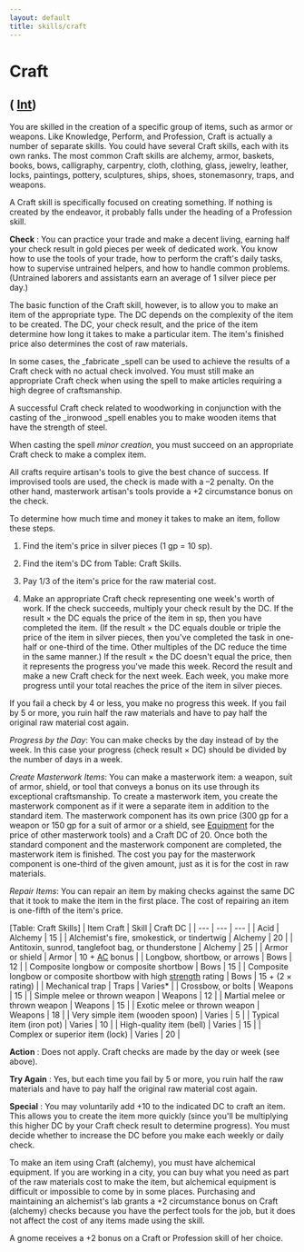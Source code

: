 ```yaml
---
layout: default
title: skills/craft
---
```

# Craft

## ( [Int](../gettingStarted#_intelligence))

You are skilled in the creation of a specific group of items, such as armor or weapons. Like Knowledge, Perform, and Profession, Craft is actually a number of separate skills. You could have several Craft skills, each with its own ranks. The most common Craft skills are alchemy, armor, baskets, books, bows, calligraphy, carpentry, cloth, clothing, glass, jewelry, leather, locks, paintings, pottery, sculptures, ships, shoes, stonemasonry, traps, and weapons.

A Craft skill is specifically focused on creating something. If nothing is created by the endeavor, it probably falls under the heading of a Profession skill.

**Check** : You can practice your trade and make a decent living, earning half your check result in gold pieces per week of dedicated work. You know how to use the tools of your trade, how to perform the craft's daily tasks, how to supervise untrained helpers, and how to handle common problems. (Untrained laborers and assistants earn an average of 1 silver piece per day.)

The basic function of the Craft skill, however, is to allow you to make an item of the appropriate type. The DC depends on the complexity of the item to be created. The DC, your check result, and the price of the item determine how long it takes to make a particular item. The item's finished price also determines the cost of raw materials.

In some cases, the _fabricate _spell can be used to achieve the results of a Craft check with no actual check involved. You must still make an appropriate Craft check when using the spell to make articles requiring a high degree of craftsmanship.

A successful Craft check related to woodworking in conjunction with the casting of the _ironwood _spell enables you to make wooden items that have the strength of steel.

When casting the spell _minor creation_, you must succeed on an appropriate Craft check to make a complex item.

All crafts require artisan's tools to give the best chance of success. If improvised tools are used, the check is made with a –2 penalty. On the other hand, masterwork artisan's tools provide a +2 circumstance bonus on the check.

To determine how much time and money it takes to make an item, follow these steps.

1. Find the item's price in silver pieces (1 gp = 10 sp).

2. Find the item's DC from Table: Craft Skills.

3. Pay 1/3 of the item's price for the raw material cost.

4. Make an appropriate Craft check representing one week's worth of work. If the check succeeds, multiply your check result by the DC. If the result × the DC equals the price of the item in sp, then you have completed the item. (If the result × the DC equals double or triple the price of the item in silver pieces, then you've completed the task in one-half or one-third of the time. Other multiples of the DC reduce the time in the same manner.) If the result × the DC doesn't equal the price, then it represents the progress you've made this week. Record the result and make a new Craft check for the next week. Each week, you make more progress until your total reaches the price of the item in silver pieces.

If you fail a check by 4 or less, you make no progress this week. If you fail by 5 or more, you ruin half the raw materials and have to pay half the original raw material cost again.

_Progress by the Day_: You can make checks by the day instead of by the week. In this case your progress (check result × DC) should be divided by the number of days in a week.

_Create Masterwork Items_: You can make a masterwork item: a weapon, suit of armor, shield, or tool that conveys a bonus on its use through its exceptional craftsmanship. To create a masterwork item, you create the masterwork component as if it were a separate item in addition to the standard item. The masterwork component has its own price (300 gp for a weapon or 150 gp for a suit of armor or a shield, see [Equipment](../equipment) for the price of other masterwork tools) and a Craft DC of 20. Once both the standard component and the masterwork component are completed, the masterwork item is finished. The cost you pay for the masterwork component is one-third of the given amount, just as it is for the cost in raw materials.

_Repair Items_: You can repair an item by making checks against the same DC that it took to make the item in the first place. The cost of repairing an item is one-fifth of the item's price.

[Table: Craft Skills]
| Item Craft | Skill | Craft DC |
| --- | --- | --- |
| Acid | Alchemy | 15 |
| Alchemist's fire, smokestick, or tindertwig | Alchemy | 20 |
| Antitoxin, sunrod, tanglefoot bag, or thunderstone | Alchemy | 25 |
| Armor or shield | Armor | 10 + [AC](../combat#_armor-class) bonus |
| Longbow, shortbow, or arrows | Bows | 12 |
| Composite longbow or composite shortbow | Bows | 15 |
| Composite longbow or composite shortbow with high [strength](../gettingStarted#_strength) rating | Bows | 15 + (2 × rating) |
| Mechanical trap | Traps | Varies\* |
| Crossbow, or bolts | Weapons | 15 |
| Simple melee or thrown weapon | Weapons | 12 |
| Martial melee or thrown weapon | Weapons | 15 |
| Exotic melee or thrown weapon | Weapons | 18 |
| Very simple item (wooden spoon) | Varies | 5 |
| Typical item (iron pot) | Varies | 10 |
| High-quality item (bell) | Varies | 15 |
| Complex or superior item (lock) | Varies | 20 |

**Action** : Does not apply. Craft checks are made by the day or week (see above).

**Try Again** : Yes, but each time you fail by 5 or more, you ruin half the raw materials and have to pay half the original raw material cost again.

**Special** : You may voluntarily add +10 to the indicated DC to craft an item. This allows you to create the item more quickly (since you'll be multiplying this higher DC by your Craft check result to determine progress). You must decide whether to increase the DC before you make each weekly or daily check.

To make an item using Craft (alchemy), you must have alchemical equipment. If you are working in a city, you can buy what you need as part of the raw materials cost to make the item, but alchemical equipment is difficult or impossible to come by in some places. Purchasing and maintaining an alchemist's lab grants a +2 circumstance bonus on Craft (alchemy) checks because you have the perfect tools for the job, but it does not affect the cost of any items made using the skill.

A gnome receives a +2 bonus on a Craft or Profession skill of her choice.

